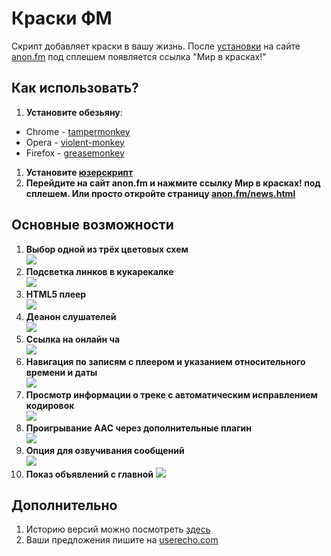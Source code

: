 # Краски ФМ

Скрипт добавляет краски в вашу жизнь. После [установки](https://raw.githubusercontent.com/levelfm/kraskifm/master/kraskifm.user.js) на сайте [anon.fm](http://anon.fm) под сплешем появляется ссылка "Мир в красках!"

## Как использовать?

1. **Установите обезьяну**:
  * Chrome - [tampermonkey](https://chrome.google.com/webstore/detail/tampermonkey/dhdgffkkebhmkfjojejmpbldmpobfkfo)
  * Opera - [violent-monkey](https://addons.opera.com/ru/extensions/details/violent-monkey/)
  * Firefox - [greasemonkey](https://addons.mozilla.org/ru/firefox/addon/greasemonkey/)
1. **Установите [юзерскрипт](https://raw.githubusercontent.com/levelfm/kraskifm/master/kraskifm.user.js)**
1. **Перейдите на сайт anon.fm и нажмите ссылку Мир в красках! под сплешем. Или просто откройте страницу [anon.fm/news.html](http://anon.fm/news.html)**

## Основные возможности

1. **Выбор одной из трёх цветовых схем**  
![](http://s3.amazonaws.com/uso_ss/22769/large.png)
1. **Подсветка линков в кукарекалке**  
![](http://s3.amazonaws.com/uso_ss/22771/large.png)
1. **HTML5 плеер**  
![](http://s3.amazonaws.com/uso_ss/25959/large.png)
1. **Деанон слушателей**  
![](http://s3.amazonaws.com/uso_ss/22764/large.png)
1. **Ссылка на онлайн ча**  
![](http://s3.amazonaws.com/uso_ss/22765/large.png)
1. **Навигация по записям с плеером и указанием относительного времени и даты**  
![](http://s3.amazonaws.com/uso_ss/22919/large.png)
1. **Просмотр информации о треке с автоматическим исправлением кодировок**  
![](http://s3.amazonaws.com/uso_ss/23987/large.png)
1. **Проигрывание AAC через дополнительные плагин**  
![](http://s3.amazonaws.com/uso_ss/23022/large.png)
1. **Опция для озвучивания сообщений**  
![](http://s3.amazonaws.com/uso_ss/24013/large.png)
1. **Показ объявлений с главной**
![](http://s3.amazonaws.com/uso_ss/25157/large.png)

## Дополнительно
1. Историю версий можно посмотреть [здесь](https://github.com/levelfm/kraskifm/wiki/history)
2. Ваши предложения пишите на [userecho.com](http://kraskifm.userecho.com/)
